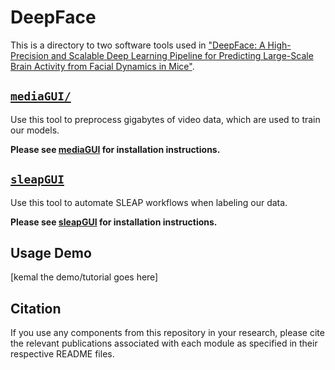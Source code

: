# DeepFace

This is a directory to two software tools used in ["DeepFace: A High-Precision and Scalable Deep Learning Pipeline for Predicting Large-Scale Brain Activity from Facial Dynamics in Mice"](https://pubmed.ncbi.nlm.nih.gov/40661434/).


## [`mediaGUI/`](https://github.com/khicken/mediaGUI)
Use this tool to preprocess gigabytes of video data, which are used to train our models.

**Please see [mediaGUI](https://github.com/khicken/mediaGUI) for installation instructions.**

## [`sleapGUI`](https://github.com/khicken/sleapGUI)
Use this tool to automate SLEAP workflows when labeling our data.

**Please see [sleapGUI](https://github.com/khicken/sleapGUI) for installation instructions.**


## Usage Demo
\[kemal the demo/tutorial goes here\]


## Citation
If you use any components from this repository in your research, please cite the relevant publications associated with each module as specified in their respective README files.
